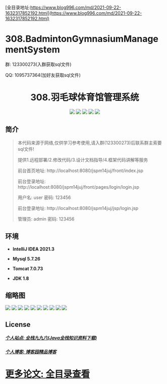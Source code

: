 [全目录地址:https://www.blog996.com/md/2021-09-22-1632317852192.html](https://www.blog996.com/md/2021-09-22-1632317852192.html)

# 308.BadmintonGymnasiumManagementSystem

<p>群: 123300273(入群获取sql文件)</p>
<p>QQ: 1095737364(加好友获取sql文件)</p>

<p><h1 align="center">308.羽毛球体育馆管理系统</h1></p>


<p align="center">
	<img src="https://img.shields.io/badge/jdk-1.8-orange.svg"/>
    <img src="https://img.shields.io/badge/spring-5.x-lightgrey.svg"/>
    <img src="https://img.shields.io/badge/springmvc-3.x-blue.svg"/>
    <img src="https://img.shields.io/badge/mybatis-5.x-yellow.svg"/>
    <img src="https://img.shields.io/badge/vue-3.x-blue.svg"/>
</p>

## 简介

> 本代码来源于网络,仅供学习参考使用,请入群(123300273)后联系群主索要sql文件!
>
> 提供1.远程部署/2.修改代码/3.设计文档指导/4.框架代码讲解等服务
>
> 前台首页地址: http://localhost:8080/jspm14juj/front/index.jsp
>
> 前台登录地址: http://localhost:8080/jspm14juj/front/pages/login/login.jsp
>
> 用户名: user 密码: 123456
>
> 前台登录地址: http://localhost:8080/jspm14juj/jsp/login.jsp
>
> 管理员: admin 密码: 123456


## 环境

- <b>IntelliJ IDEA 2021.3</b>

- <b>Mysql 5.7.26</b>

- <b>Tomcat 7.0.73</b>

- <b>JDK 1.8</b>

## 缩略图

![](https://img2023.cnblogs.com/blog/588112/202312/588112-20231217013352793-1088627038.png)
![](https://img2023.cnblogs.com/blog/588112/202312/588112-20231217013358433-813494632.png)
![](https://img2023.cnblogs.com/blog/588112/202312/588112-20231217013404345-1928504274.png)
![](https://img2023.cnblogs.com/blog/588112/202312/588112-20231217013409142-2016458792.png)
![](https://img2023.cnblogs.com/blog/588112/202312/588112-20231217013412870-1213517076.png)
![](https://img2023.cnblogs.com/blog/588112/202312/588112-20231217013416349-2120222778.png)
![](https://img2023.cnblogs.com/blog/588112/202312/588112-20231217013420173-6304013.png)
![](https://img2023.cnblogs.com/blog/588112/202312/588112-20231217013424401-2033969843.png)
![](https://img2023.cnblogs.com/blog/588112/202312/588112-20231217013428248-1033680777.png)
![](https://img2023.cnblogs.com/blog/588112/202312/588112-20231217013432023-167536929.png)


## License

##### [个人站点: 全栈九九六(Java全栈知识资料下载)](https://www.blog996.com/)

##### [个人博客: 博客园精品博客](https://www.cnblogs.com/yysbolg/)

# [更多论文: 全目录查看](https://www.blog996.com/md/2021-09-22-1632317852192.html)



